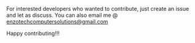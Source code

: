 For interested developers who wanted to contribute, just create an issue and let as discuss. You can also email me @ enzotechcomputersolutions@gmail.com

Happy contributing!!!
